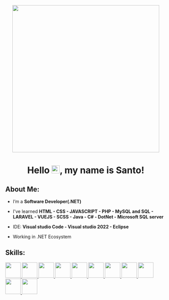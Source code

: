 <p align="center">
  <img width="460" height=460" src="https://media4.giphy.com/media/Dh5q0sShxgp13DwrvG/giphy.gif?cid=ecf05e478d92354298af1dd858426a85e830ad30549e433c&rid=giphy.gif&ct=g">
</p>

<h1 align="center">Hello <img src="https://raw.githubusercontent.com/MartinHeinz/MartinHeinz/master/wave.gif" width="25px">, my name is Santo!</h1>
                                                                                                                                                                                                       

## About Me:

-  I’m a **Software Developer(.NET)**

-  I've learned **HTML - CSS - JAVASCRIPT - PHP - MySQL and SQL - LARAVEL - VUEJS - SCSS - Java - C# - DotNet - Microsoft SQL server**
                                                                                                                         
- IDE: **Visual studio Code - Visual studio 2022 - Eclipse**
- Working in .NET Ecosystem                                                                                                                        
## Skills:

<p align="left"> 
    <a href="#" target="_blank"> <img src="https://cdn1.iconfinder.com/data/icons/logotypes/32/badge-html-5-256.png" width="48px"/> </a> 
    <a href="#" target="_blank"> <img src="https://cdn1.iconfinder.com/data/icons/logotypes/32/badge-css-3-256.png" width="48px"/> </a> 
    <a href="#" target="_blank"> <img src="https://upload.wikimedia.org/wikipedia/commons/7/73/Javascript-736400_960_720.png" width="48px"/> </a>                             <a href="#" target="_blank"> <img src="https://upload.wikimedia.org/wikipedia/commons/thumb/9/96/Sass_Logo_Color.svg/1200px-Sass_Logo_Color.svg.png" width="48px"/> </a>
    <a href="#" target="_blank"> <img src="https://upload.wikimedia.org/wikipedia/commons/thumb/2/27/PHP-logo.svg/1200px-PHP-logo.svg.png" width="48px"/> </a>
    <a href="#" target="_blank"> <img src="https://d1.awsstatic.com/asset-repository/products/amazon-rds/1024px-MySQL.ff87215b43fd7292af172e2a5d9b844217262571.png" width="48px"/> </a>                                               <a href="#" target="_blank"> <img src="https://upload.wikimedia.org/wikipedia/commons/thumb/9/9a/Laravel.svg/1200px-Laravel.svg.png" width="48px"/> </a>               <a href="#" target="_blank"> <img src="https://upload.wikimedia.org/wikipedia/commons/thumb/9/95/Vue.js_Logo_2.svg/1184px-Vue.js_Logo_2.svg.png" width="48px"/> </a>    
     <a href="#" target="_blank"> <img src="https://upload.wikimedia.org/wikipedia/it/thumb/2/2e/Java_Logo.svg/550px-Java_Logo.svg.png" width="48px"/> </a> 
     <a href="#" target="_blank"> <img src="https://static.cdnlogo.com/logos/c/27/c.svg" width="48px"/> </a> 
     <a href="#" target="_blank"> <img src="https://cdn.worldvectorlogo.com/logos/dotnet.svg" width="48px"/> </a>
     
</p>

<br/>
